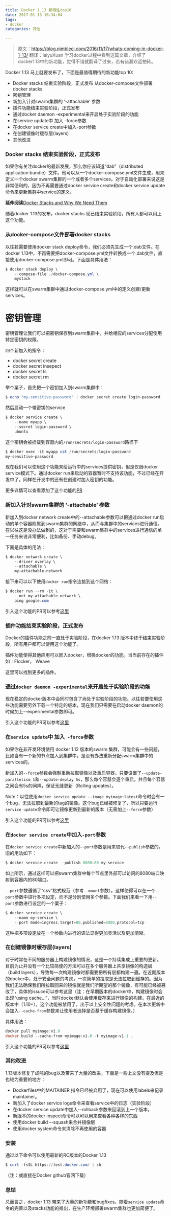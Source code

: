 ```yaml
---
title: Docker 1.13 新特性top10
date: 2017-01-13 16:34:04
tags:
- docker
categories: 其他

---
```


> 原文：https://blog.nimbleci.com/2016/11/17/whats-coming-in-docker-1-13/
翻译：laiyuXuan
学习docker过程中看到这篇文章，介绍了docker1.13中的新功能，觉得不错就翻译了过来，若有错漏欢迎拍砖。

Docker 1.13 马上就要发布了，下面是最值得期待的新功能top 10:

* Docker stacks 结束实验阶段，正式发布
从docker-compose文件部署docker stacks
* 密钥管理
* 新加入针对swarm集群的 ‘-attachable’ 参数
* 插件功能结束实验阶段，正式发布
* 通过docker daemon -experimental来开启处于实验阶段的功能
* 在service update中 加入 -force参数
* 在docker service create中加入-port参数
* 在创建镜像时缓存层(layers)
* 其他改进

### Docker stacks 结束实验阶段，正式发布

如果你有关注docker的最新发展，那么你应该知道”dab”（distributed application bundle）文件。他可以从一个docker-compose.yml文件生成，用来定义一个docker swarm集群的一个或者多个services。对于自动化部署来说这是非常便利的，因为不再需要通过docker service create和docker service update命令来更新集群中service的定义。

**延伸阅读**[Docker Stacks and Why We Need Them](https://blog.nimbleci.com/2016/09/14/docker-stacks-and-why-we-need-them/)

随着docker 1.13的发布，docker stacks 现已结束实验阶段，所有人都可以用上这个功能。

### 从docker-compose文件部署docker stacks

以往若需要使用docker stack deploy命令，我们必须先生成一个.dab文件。在docker 1.13中，不再需要把docker-compose.yml文件转换成一个.dab文件，直接使用docker-compose.yml即可。下面是具体用法：

```powershell
$ docker stack deploy \
    --compose-file ./docker-compose.yml \
    mystack
```
这样就可以在swarm集群中通过docker-compose.yml中的定义创建/更新services。


# 密钥管理

密钥管理让我们可以把密钥保存到swarm集群中，并给相应的services分配使用特定密钥的权限。

四个新加入的指令：

* docker secret create
* docker secret insepect
* docker secret ls
* docker secret rm 

举个栗子，首先把一个密钥加入到swarm集群中：

```powershell
$ echo "my-sensitive-password" | docker secret create login-password

```

然后启动一个带密钥的service

```powershell
$ docker service create \
    --name myapp \
    --secret login-password \
    ubuntu
```

这个密钥会被挂载到容器内的``/run/secrets/login-password``路径下

```powershell
$ docker exec -it myapp cat /run/secrets/login-password
my-sensitive-password
```

现在我们可以使用这个功能来给运行中的services提供密钥，但是仅限docker service模式下。通过docker run来启动的容器暂时不支持该功能，不过已经在开发中了。同样在开发中的还有在创建时加入密钥的功能。

更多详情可以查看添加了这个功能的[PR](https://github.com/docker/docker/pull/27794)


### 新加入针对swarm集群的 ‘-attachable’ 参数

新加入到docker network create中的--attachable参数可以把通过docker run启动的单个容器附属到swarm集群的网络中，从而与集群中的services进行通信。在以往这是没办法做到的，这对于需要和swarm集群中的services进行通信的单一任务来说非常便利，比如备份、手动debug。

下面是具体的用法：

```powershell
$ docker network create \
    --driver overlay \
    --attachable \
    my-attachable-network

```

接下来可以以下使用``docker run``指令连接到这个网络：

```powershell
$ docker run --rm -it \
    --net my-attachable-network \
    ping google.com
```

引入这个功能的PR可以参考[这里](https://github.com/docker/docker/pull/25962)

### 插件功能结束实验阶段，正式发布

Docker的插件功能之前一直处于实验阶段，在docker 1.13 版本中终于结束实验阶段，所有用户都可以使用这个功能了。

插件功能使得其他应用可以嵌入docker，增强docker的功能。当当前存在的插件如：Flocker， Weave

这里可以找到更多的插件。

### 通过``docker daemon -experimental``来开启处于实验阶段的功能

现在稳定的docker版本中会同时包含了尚处于实验阶段的功能。以往若要使用这些功能需要另外下载一个特定的版本，现在我们只需要在启动docker daemon的时候加上--experimental参数即可。

引入这个功能的PR可以参考[这里](https://github.com/docker/docker/pull/27223)


### 在``service update``中 加入`` -force``参数

如果你在非开发环境使用 docker 1.12 版本的swarm 集群，可能会有一些问题，比如当有一个新的节点加入到集群中，是没有办法重新分配swarm集群中的services的。

新加入的``--force``参数会强制重新拉取镜像以及重启容器。只要设置了``--update-parallelism 1``和``--update-deplay 5s``，那么每个容器会逐个重启，并且每个容器之间会有5s的间隔，保证无缝更新（Rolling updates）。

Note：以往使用``docker service update --image myimage:latest``命令时会有一个bug，无法拉取到最新的tag的镜像。这个bug已经被修复了，所以只要运行``service update``命令即可让镜像更新到最新的版本（无需加上``--force``参数）

引入这个功能的PR可以参考[这里](https://github.com/docker/docker/pull/27596)


### 在``docker service create``中加入``-port``参数

在``docker service create``中新加入的``--port``参数是用来取代``--publish``参数的。
旧的用法如下：

```powershell
$ docker service create --publish 8080:80 my-service

```

如上所示，通过这样可以把swarm集群中每个节点里外部可以访问的8080端口映射到容器内的80端口。

``--port``参数遵循了“csv”格式规范（参考``--mount``参数）。这样使得可以在一个``--port``参数中进行多项设定，而不是分别使用多个参数。下面我们来看一下用``--port``参数进行设定的一个栗子：

```powershell
$ docker service create \
    --name my-service \
    --port mode=ingress,target=80,published=8080,protocol=tcp

```

这种把多项设定放在一个参数内进行的语法显得更加灵活以及更加清晰。

### 在创建镜像时缓存层(layers)
对于时常在不同的服务器上构建镜像的情况，这是一个持续集成上重要的更新。 目前为止并没有一个比较简便的方法可以在多个服务器上共享镜像的构造层（build layers），导致每一次构建镜像时都需要把所有层都构建一遍。在近期版本的docker中，处于安全问题的考虑，一次简单的拉取是无法拉取到缓存的。因为我们无法确保我们所拉取回来的镜像就是我们所期望的那个镜像，有可能已经被篡改了，具体的issuce可以参考这里（注：在早期版本的docker中，构建镜像时会出现“using cache…”，当时docker默认会使用缓存来进行镜像的构建。在最近的版本中（1.10+），这个功能被禁用了，出于以上安全性问题的考虑。在本次更新中会加入``--cache-from``参数来让使用者选择是否基于缓存构建镜像。）

具体用法：

```powershell
docker pull myimage:v1.0
docker build --cache-from myimage:v1.0 -t myimage:v1.1 .

```

引入这个功能的PR可以参考[这里](https://github.com/docker/docker/pull/26839)

### 其他改进
1.13版本修复了成吨的bug以及带来了大量的改进，下面是一些上文没有提及但是也较为重要的地方：

* Dockerfiles中的MAITAINER 指令已经被弃用了，现在可以使用labels来记录maintainer。
* 新加入了docker service logs命令来查看service中的日志（实验阶段）
* 在docker service update中加入--rollback参数来回滚到上一个版本。
* 新版本的docker inspect命令可以可以用来查看各种各样的东西
* 使用docker build --squash来合并镜像层
* 使用docker system命令来清除不再使用的容器


### 安装
通过以下命令可以使用最新的RC版本的Docker 1.13

```powershell
$ curl -fsSL https://test.docker.com/ | sh

```
（注：或直接在Docker github官网下载）

### 总结

总而言之，docker 1.13 带来了大量的新功能和bugfixes。随着``service update``命令的完善以及stacks功能的推出，在生产环境部署swarm集群也更加简便了。


